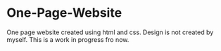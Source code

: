# One-Page-Website
One page website created using html and css. Design is not created by myself. This is a work in progress fro now.
